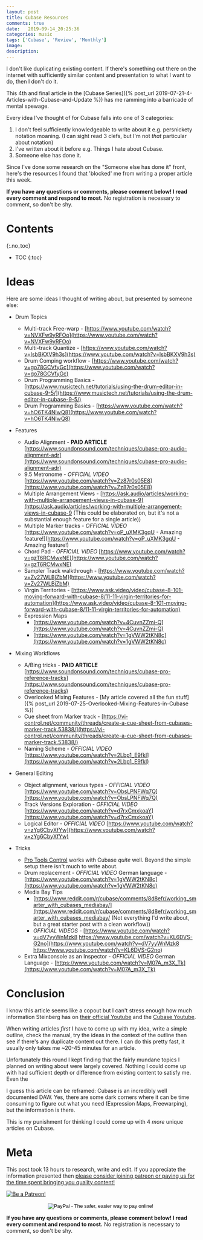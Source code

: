 ```yaml
---
layout: post
title: Cubase Resources
comments: true
date:   2019-09-14_20:25:36 
categories: music
tags: ['Cubase', 'Review', 'Monthly']
image:
description:
---
```


I don't like duplicating existing content. If there's something out there on the internet with sufficiently similar content and presentation to what I want to do, then I don't do it.

This 4th and final article in the [Cubase Series]({% post_url 2019-07-21-4-Articles-with-Cubase-and-Update %}) has me ramming into a barricade of mental spewage.

Every idea I've thought of for Cubase falls into one of 3 categories:

1. I don't feel sufficiently knowledgeable to write about it e.g. persnickety notation moaning. (I can sight read 3 clefs, but I'm not _that_ particular about notation)
2. I've written about it before e.g. Things I hate about Cubase.
3. Someone else has done it.

Since I've done some research on the "Someone else has done it" front, here's the resources I found that 'blocked' me from writing a proper article this week.

<!--more-->

**If you have any questions or comments, please comment below! I read every comment and respond to most.** No registration is necessary to comment, so don't be shy.

# Contents
{:.no_toc}
* TOC
{:toc}

# Ideas

Here are some ideas I thought of writing about, but presented by someone else:

* Drum Topics
    * Multi-track Free-warp - [https://www.youtube.com/watch?v=NVXFw9yRFOo](https://www.youtube.com/watch?v=NVXFw9yRFOo)
    * Multi-track Quantize - [https://www.youtube.com/watch?v=IsbBKXV9h3s](https://www.youtube.com/watch?v=IsbBKXV9h3s)
    * Drum Comping workflow - [https://www.youtube.com/watch?v=go78GCVfyGc](https://www.youtube.com/watch?v=go78GCVfyGc)
    * Drum Programming Basics - [https://www.musictech.net/tutorials/using-the-drum-editor-in-cubase-9-5/](https://www.musictech.net/tutorials/using-the-drum-editor-in-cubase-9-5/)
    * Drum Programming Basics - [https://www.youtube.com/watch?v=hO6TK4NlwQ8](https://www.youtube.com/watch?v=hO6TK4NlwQ8)

* Features
    * Audio Alignment - **PAID ARTICLE** [https://www.soundonsound.com/techniques/cubase-pro-audio-alignment-adr](https://www.soundonsound.com/techniques/cubase-pro-audio-alignment-adr)
    * 9.5 Metronome - _OFFICIAL VIDEO_ [https://www.youtube.com/watch?v=Zz87r0s05E8](https://www.youtube.com/watch?v=Zz87r0s05E8)
    * Multiple Arrangement Views - [https://ask.audio/articles/working-with-multiple-arrangement-views-in-cubase-9](https://ask.audio/articles/working-with-multiple-arrangement-views-in-cubase-9 (This could be elaborated on, but it's not a substantial enough feature for a single article))
    * Multiple Marker tracks - _OFFICIAL VIDEO_ [https://www.youtube.com/watch?v=oP_uXMK3gqU - Amazing feature!](https://www.youtube.com/watch?v=oP_uXMK3gqU - Amazing feature!)
    * Chord Pad - _OFFICIAL VIDEO_ [https://www.youtube.com/watch?v=gzT6RCMwxNE](https://www.youtube.com/watch?v=gzT6RCMwxNE)
    * Sampler Track walkthrough - [https://www.youtube.com/watch?v=Zv27WLBjZbM](https://www.youtube.com/watch?v=Zv27WLBjZbM)
    * Virgin Territories - [https://www.ask.video/video/cubase-8-101-moving-forward-with-cubase-8/11-11-virgin-territories-for-automation](https://www.ask.video/video/cubase-8-101-moving-forward-with-cubase-8/11-11-virgin-territories-for-automation)
    * Expression Maps
        * [https://www.youtube.com/watch?v=4CuvnZZmi-Q](https://www.youtube.com/watch?v=4CuvnZZmi-Q)
        * [https://www.youtube.com/watch?v=1gVWW2tKN8c](https://www.youtube.com/watch?v=1gVWW2tKN8c)

* Mixing Workflows
    * A/Bing tricks - **PAID ARTICLE** [https://www.soundonsound.com/techniques/cubase-pro-reference-tracks](https://www.soundonsound.com/techniques/cubase-pro-reference-tracks)
    * Overlooked Mixing Features - [My article covered all the fun stuff]({% post_url 2019-07-25-Overlooked-Mixing-Features-in-Cubase %})
    * Cue sheet from Marker track - [https://vi-control.net/community/threads/create-a-cue-sheet-from-cubases-marker-track.53838/](https://vi-control.net/community/threads/create-a-cue-sheet-from-cubases-marker-track.53838/)
    * Naming Scheme - _OFFICIAL VIDEO_ [https://www.youtube.com/watch?v=2Lbp1_E9fkI](https://www.youtube.com/watch?v=2Lbp1_E9fkI)
    
* General Editing
    * Object alignment, various types - _OFFICIAL VIDEO_ [https://www.youtube.com/watch?v=ObsLPNFWq7Q](https://www.youtube.com/watch?v=ObsLPNFWq7Q)
    * Track Versions Exploration - _OFFICIAL VIDEO_ [https://www.youtube.com/watch?v=d7rxCmxkoaY](https://www.youtube.com/watch?v=d7rxCmxkoaY)
    * Logical Editor - _OFFICIAL VIDEO_ [https://www.youtube.com/watch?v=zYg6CbyXfYw](https://www.youtube.com/watch?v=zYg6CbyXfYw)

* Tricks
    * [Pro Tools Control](https://www.avid.com/products/pro-tools-control) works with Cubase _quite_ well. Beyond the simple setup there isn't much to write about.
    * Drum replacement - _OFFICIAL VIDEO_ German language - [https://www.youtube.com/watch?v=1gVWW2tKN8c](https://www.youtube.com/watch?v=1gVWW2tKN8c)
    * Media Bay Tips
        * [https://www.reddit.com/r/cubase/comments/8d8efr/working_smarter_with_cubases_mediabay/](https://www.reddit.com/r/cubase/comments/8d8efr/working_smarter_with_cubases_mediabay/ (Not everything I'd write about, but a great starter post with a clean workflow))
        * _OFFICIAL VIDEOS_ - [https://www.youtube.com/watch?v=dV7yyWnMzk8 https://www.youtube.com/watch?v=KL6DVS-G2no](https://www.youtube.com/watch?v=dV7yyWnMzk8 https://www.youtube.com/watch?v=KL6DVS-G2no)
    * Extra Mixconsole as an Inspector - _OFFICIAL VIDEO_ German Language - [https://www.youtube.com/watch?v=M07A_m3X_Tk](https://www.youtube.com/watch?v=M07A_m3X_Tk)

# Conclusion

I know this article seems like a copout but I can't stress enough how much information Steinberg has on [their official Youtube](https://www.youtube.com/user/SteinbergSoftware/videos) and the [Cubase Youtube](https://www.youtube.com/channel/UCcQBdibdDxH2ngu3kNPYOEA).

When writing articles _first_ I have to come up with my idea, write a simple outline, check the manual, try the ideas in the context of the outline then see if there's any duplicate content out there. I can do this pretty fast, it usually only takes me ~20-45 minutes for an article.

Unfortunately this round I kept finding that the fairly mundane topics I planned on writing about were largely covered. Nothing I could come up with had sufficient depth or difference from existing content to satisfy me. Even the 

I guess this article can be reframed: Cubase is an incredibly well documented DAW. Yes, there are some dark corners where it can be time consuming to figure out what you need (Expression Maps, Freewarping), but the information is there.

This is my punishment for thinking I could come up with 4 _more_ unique articles on Cubase. 

# Meta

This post took 13 hours to research, write and edit. If you appreciate the information presented then <a href="/DonateNow/">please consider joining patreon or paying us for the time spent bringing you quality content!</a>

<a href="https://www.patreon.com/bePatron?u=7465992"> <img class="patreon-button" src="/assets/Patreon.png" alt="Be a Patreon!"></a>

<form style="text-align: center;" action="https://www.paypal.com/cgi-bin/webscr" method="post" target="_top">
<input type="hidden" name="cmd" value="_s-xclick">
<input type="hidden" name="hosted_button_id" value="BR247JAZBTUJJ">
<input type="image" src="https://www.paypalobjects.com/en_US/i/btn/btn_donateCC_LG.gif" border="0" name="submit" alt="PayPal - The safer, easier way to pay online!">
<img alt="" border="0" src="https://www.paypalobjects.com/en_US/i/scr/pixel.gif" width="1" height="1">
</form>

**If you have any questions or comments, please comment below! I read every comment and respond to most.** No registration is necessary to comment, so don't be shy.

